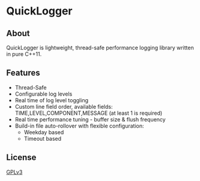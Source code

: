 QuickLogger
==

About
--

QuickLogger is lightweight, thread-safe performance logging library written in pure C++11.

Features
--

  + Thread-Safe
  + Configurable log levels
  + Real time of log level toggling
  + Custom line field order, available fields: TIME,LEVEL,COMPONENT,MESSAGE (at least 1 is required)
  + Real time performance tuning - buffer size & flush frequency
  + Build-in file auto-rollover with flexible configuration:
    + Weekday based
    + Timeout based


License
--
[GPLv3](http://www.gnu.org/licenses/gpl.html)